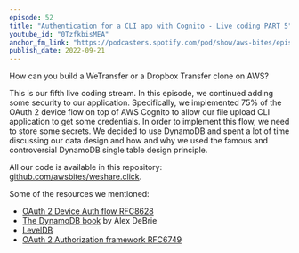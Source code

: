 ```yaml
---
episode: 52
title: "Authentication for a CLI app with Cognito - Live coding PART 5"
youtube_id: "0TzfkbisMEA"
anchor_fm_link: "https://podcasters.spotify.com/pod/show/aws-bites/episodes/52--Authentication-for-a-CLI-app-with-Cognito---Live-coding-PART-5-e1o8ice"
publish_date: 2022-09-21
---
```


How can you build a WeTransfer or a Dropbox Transfer clone on AWS?

This is our fifth live coding stream. In this episode, we continued adding some security to our application. Specifically, we implemented 75% of the OAuth 2 device flow on top of AWS Cognito to allow our file upload CLI application to get some credentials.
In order to implement this flow, we need to store some secrets. We decided to use DynamoDB and spent a lot of time discussing our data design and how and why we used the famous and controversial DynamoDB single table design principle.

All our code is available in this repository: [github.com/awsbites/weshare.click](https://github.com/awsbites/weshare.click).


Some of the resources we mentioned:

- [OAuth 2 Device Auth flow RFC8628](https://www.rfc-editor.org/rfc/rfc8628)
- [The DynamoDB book](https://www.dynamodbbook.com/) by Alex DeBrie
- [LevelDB](https://github.com/google/leveldb)
- [OAuth 2 Authorization framework RFC6749](https://www.rfc-editor.org/rfc/rfc6749)
